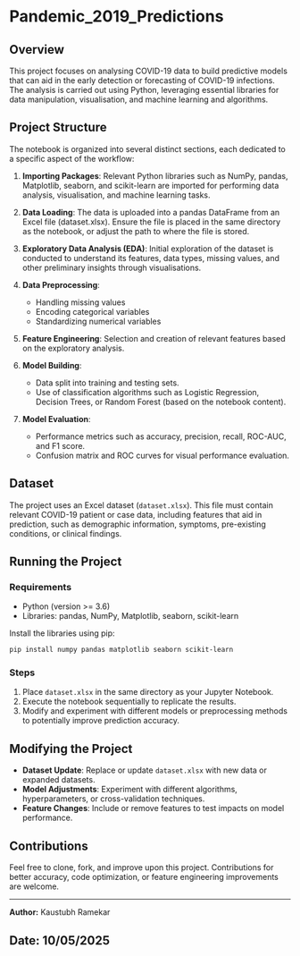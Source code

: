 # Pandemic_2019_Predictions

## Overview
This project focuses on analysing COVID-19 data to build predictive models that can aid in the early detection or forecasting of COVID-19 infections. The analysis is carried out using Python, leveraging essential libraries for data manipulation, visualisation, and machine learning and algorithms.

## Project Structure
The notebook is organized into several distinct sections, each dedicated to a specific aspect of the workflow:

1. **Importing Packages**: Relevant Python libraries such as NumPy, pandas, Matplotlib, seaborn, and scikit-learn are imported for performing data analysis, visualisation, and machine learning tasks.

2. **Data Loading**: The data is uploaded into a pandas DataFrame from an Excel file (dataset.xlsx). Ensure the file is placed in the same directory as the notebook, or adjust the path to where the file is stored.

3. **Exploratory Data Analysis (EDA)**: Initial exploration of the dataset is conducted to understand its features, data types, missing values, and other preliminary insights through visualisations.

4. **Data Preprocessing**:
   - Handling missing values
   - Encoding categorical variables
   - Standardizing numerical variables

5. **Feature Engineering**: Selection and creation of relevant features based on the exploratory analysis.

6. **Model Building**:
   - Data split into training and testing sets.
   - Use of classification algorithms such as Logistic Regression, Decision Trees, or Random Forest (based on the notebook content).

7. **Model Evaluation**:
   - Performance metrics such as accuracy, precision, recall, ROC-AUC, and F1 score.
   - Confusion matrix and ROC curves for visual performance evaluation.

## Dataset
The project uses an Excel dataset (`dataset.xlsx`). This file must contain relevant COVID-19 patient or case data, including features that aid in prediction, such as demographic information, symptoms, pre-existing conditions, or clinical findings.

## Running the Project

### Requirements
- Python (version >= 3.6)
- Libraries: pandas, NumPy, Matplotlib, seaborn, scikit-learn

Install the libraries using pip:
```bash
pip install numpy pandas matplotlib seaborn scikit-learn
```

### Steps
1. Place `dataset.xlsx` in the same directory as your Jupyter Notebook.
2. Execute the notebook sequentially to replicate the results.
3. Modify and experiment with different models or preprocessing methods to potentially improve prediction accuracy.

## Modifying the Project
- **Dataset Update**: Replace or update `dataset.xlsx` with new data or expanded datasets.
- **Model Adjustments**: Experiment with different algorithms, hyperparameters, or cross-validation techniques.
- **Feature Changes**: Include or remove features to test impacts on model performance.

## Contributions
Feel free to clone, fork, and improve upon this project. Contributions for better accuracy, code optimization, or feature engineering improvements are welcome.

---

**Author:** Kaustubh Ramekar

**Date:** 10/05/2025
---
